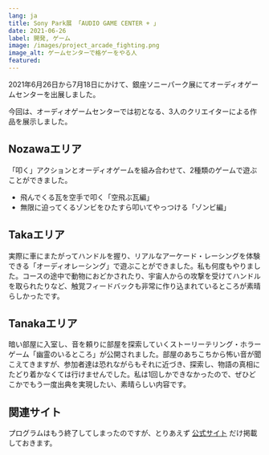 ```yaml
---
lang: ja
title: Sony Park展 「AUDIO GAME CENTER + 」
date: 2021-06-26
label: 開発, ゲーム
image: /images/project_arcade_fighting.png
image_alt: ゲームセンターで格ゲーをやる人
featured:
---
```


2021年6月26日から7月18日にかけて、銀座ソニーパーク展にてオーディオゲームセンターを出展しました。

今回は、オーディオゲームセンターでは初となる、3人のクリエイターによる作品を展示しました。

## Nozawaエリア

「叩く」アクションとオーディオゲームを組み合わせて、2種類のゲームで遊ぶことができました。

- 飛んでくる瓦を空手で叩く「空飛ぶ瓦編」
- 無限に迫ってくるゾンビをひたすら叩いてやっつける「ゾンビ編」

## Takaエリア

実際に車にまたがってハンドルを握り、リアルなアーケード・レーシングを体験できる「オーディオレーシング」で遊ぶことができました。私も何度もやりました。コースの途中で動物におどかされたり、宇宙人からの攻撃を受けてハンドルを取られたりなど、触覚フィードバックも非常に作り込まれているところが素晴らしかったです。

## Tanakaエリア

暗い部屋に入室し、音を頼りに部屋を探索していくストーリーテリング・ホラーゲーム「幽霊のいるところ」が公開されました。部屋のあちこちから怖い音が聞こえてきますが、参加者達は恐れながらもそれに近づき、探索し、物語の真相にたどり着かなくては行けませんでした。私は1回しかできなかったので、ぜひどこかでもう一度出典を実現したい、素晴らしい内容です。

## 関連サイト

プログラムはもう終了してしまったのですが、とりあえず [公式サイト](https://www.sonypark.com/ginza/032/) だけ掲載しておきます。
